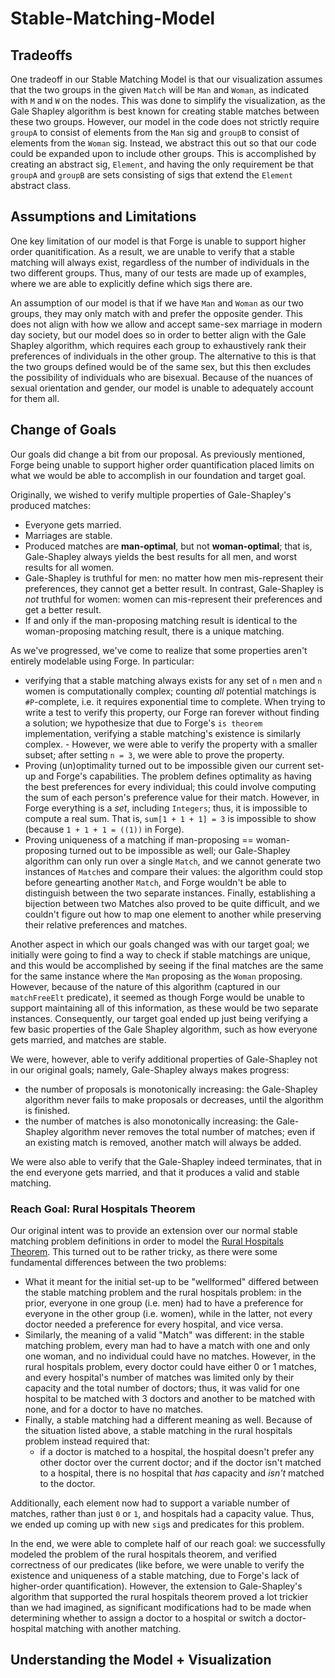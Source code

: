 # Stable-Matching-Model

## Tradeoffs 
One tradeoff in our Stable Matching Model is that our visualization assumes 
that the two groups in the given `Match` will be `Man` and `Woman`, as 
indicated with `M` and `W` on the nodes. This was done to simplify the 
visualization, as the Gale Shapley algorithm is best known for creating stable
matches between these two groups. However, our model in the code does not 
strictly require `groupA` to consist of elements from the `Man` sig
and `groupB` to consist of elements from the `Woman` sig. Instead, we abstract
this out so that our code could be expanded upon to include other groups. This
is accomplished by creating an abstract sig, `Element`, and having the only 
requirement be that `groupA` and `groupB` are sets consisting of sigs that 
extend the `Element` abstract class.

## Assumptions and Limitations
One key limitation of our model is that Forge is unable to support higher 
order quanitification. As a result, we are unable to verify that a stable 
matching will always exist, regardless of the number of individuals in the
two different groups. Thus, many of our tests are made up of examples, where 
we are able to explicitly define which sigs there are. 

An assumption of our model is that if we have `Man` and `Woman` as our two 
groups, they may only match with and prefer the opposite gender. This does not 
align with how we allow and accept same-sex marriage in modern day society, 
but our model does so in order to better align with the Gale Shapley algorithm,
which requires each group to exhaustively rank their preferences of individuals
in the other group. The alternative to this is that the two groups defined 
would be of the same sex, but this then excludes the possibility of individuals
who are bisexual. Because of the nuances of sexual orientation and gender, our 
model is unable to adequately account for them all.

## Change of Goals
Our goals did change a bit from our proposal. As previously mentioned, Forge
being unable to support higher order quantification placed limits on what 
we would be able to accomplish in our foundation and target goal.

Originally, we wished to verify multiple properties of Gale-Shapley's produced matches:
- Everyone gets married.
- Marriages are stable.
- Produced matches are **man-optimal**, but not **woman-optimal**; that is, Gale-Shapley always
    yields the best results for all men, and worst results for all women.
- Gale-Shapley is truthful for men: no matter how men mis-represent their preferences, they cannot
    get a better result. In contrast, Gale-Shapley is *not* truthful for women: women can
    mis-represent their preferences and get a better result.
- If and only if the man-proposing matching result is identical to the woman-proposing matching
    result, there is a unique matching.

As we've progressed, we've come to realize that some properties aren't entirely modelable using
Forge. In particular:
- verifying that a stable matching always exists for any set of `n` men and `n` women is
    computationally complex; counting *all* potential matchings is `#P`-complete, i.e. it requires
    exponential time to complete. When trying to write a test to verify this property, our Forge ran
    forever without finding a solution; we hypothesize that due to Forge's `is theorem`
    implementation, verifying a stable matching's existence is similarly complex.
        - However, we were able to verify the property with a smaller subset; after setting `n = 3`,
            we were able to prove the property.
- Proving (un)optimality turned out to be impossible given our current set-up and Forge's capabilities. The problem defines optimality as having the best preferences
    for every individual; this could involve computing the sum of each person's preference value for
    their match. However, in Forge everything is a *set*, including `Integers`; thus, it is
    impossible to compute a real sum. That is, `sum[1 + 1 + 1] = 3` is impossible to show (because
    `1 + 1 + 1 = ((1))` in Forge).
- Proving uniqueness of a matching if man-proposing == woman-proposing turned out to be impossible
    as well; our Gale-Shapley algorithm can only run over a single `Match`, and we cannot
    generate two instances of `Match`es and compare their values: the algorithm could stop before
    genearting another `Match`, and Forge wouldn't be able to distinguish between the two separate
    instances. Finally, establishing a bijection between two Matches also proved
    to be quite difficult, and we couldn't figure out how to map one element to another while
    preserving their relative preferences and matches.

Another aspect in which our goals changed was with our
target goal; we initially were going to find a way to check if stable matchings
are unique, and this would be accomplished by seeing if the final matches are 
the same for the same instance where the `Man` proposing as the `Woman` 
proposing. However, because of the nature of this algorithm (captured in our 
`matchFreeElt` predicate), it seemed as though Forge would be unable to 
support maintaining all of this information, as these would be two separate 
instances. Consequently, our target goal ended up just being verifying a few 
basic properties of the Gale Shapley algorithm, such as how everyone gets 
married, and matches are stable.

We were, however, able to verify additional properties of Gale-Shapley not in our original goals;
namely, Gale-Shapley always makes progress:
- the number of proposals is monotonically increasing: the Gale-Shapley algorithm never fails to
    make proposals or decreases, until the algorithm is finished.
- the number of matches is also monotonically increasing: the Gale-Shapley algorithm never removes
    the total number of matches; even if an existing match is removed, another match will always be
    added.

We were also able to verify that the Gale-Shapley indeed terminates, that in the end everyone gets
married, and that it produces a valid and stable matching.

### Reach Goal: Rural Hospitals Theorem

Our original intent was to provide an extension over our normal stable matching problem definitions
in order to model the [Rural Hospitals Theorem](https://en.wikipedia.org/wiki/Rural_hospitals_theorem). This turned out to be rather 
tricky, as there were some fundamental differences between the two problems:
- What it meant for the initial set-up to be "wellformed" differed between the stable matching
    problem and the rural hospitals problem: in the prior, everyone in one group (i.e. men) had to
    have a preference for everyone in the other group (i.e. women), while in the latter, not every
    doctor needed a preference for every hospital, and vice versa.
- Similarly, the meaning of a valid "Match" was different: in the stable matching problem, every man
    had to have a match with one and only one woman, and no individual could have no matches.
    However, in the rural hospitals problem, every doctor could have either 0 or 1 matches, and
    every hospital's number of matches was limited only by their capacity and the total number of
    doctors; thus, it was valid for one hospital to be matched with 3 doctors and another to be
    matched with none, and for a doctor to have no matches.
- Finally, a stable matching had a different meaning as well. Because of the situation listed above,
    a stable matching in the rural hospitals problem instead required that:
    - if a doctor is matched to a hospital, the hospital doesn't prefer any other doctor over the
        current doctor; and if the doctor isn't matched to a hospital, there is no hospital that
        *has* capacity and *isn't* matched to the doctor.

Additionally, each element now had to support a variable number of matches, rather than just `0` or
`1`, and hospitals had a capacity value. Thus, we ended up coming up with new `sig`s and predicates
for this problem.

In the end, we were able to complete half of our reach goal: we successfully modeled the problem of
the rural hospitals theorem, and verified correctness of our predicates (like before, we were unable
to verify the existence and uniqueness of a stable matching, due to Forge's lack of higher-order
quantification). However, the extension to Gale-Shapley's algorithm that supported the rural
hospitals theorem proved a lot trickier than we had imagined, as significant modifications had to be
made when determining whether to assign a doctor to a hospital or switch a doctor-hospital matching
with another matching.

## Understanding the Model + Visualization
